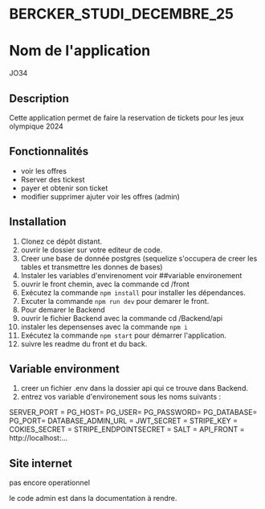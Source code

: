 # BERCKER_STUDI_DECEMBRE_25
 
# Nom de l'application

JO34

## Description
Cette application permet de faire la reservation de tickets pour les jeux olympique 2024

## Fonctionnalités
- voir les offres
- Rserver des tickest 
- payer et obtenir son ticket
- modifier supprimer ajuter voir les offres (admin)

## Installation
1. Clonez ce dépôt distant.
2. ouvrir le dossier sur votre editeur de code.
3. Creer une base de donnée postgres (sequelize s'occupera de creer les tables et transmettre les donnes de bases) 
4. Instaler les variables d'envirenoment voir ##variable environement 
5. ouvrir le front chemin, avec la commande  cd /front 
6. Exécutez la commande `npm install` pour installer les dépendances.
7. Excuter la commande `npm run dev` pour demarer le front.
8. Pour demarer le Backend
9. ouvrir le fichier Backend avec la commande  cd /Backend/api
10. instaler les depensenses avec la commande `npm i `
11. Exécutez la commande `npm start` pour démarrer l'application.
12. suivre les readme du front et du back.

## Variable environment

1. creer un fichier .env dans la dossier api qui ce trouve dans Backend.
2. entrez vos variable d'environement sous les noms suivants :

SERVER_PORT = 
PG_HOST= 
PG_USER= 
PG_PASSWORD= 
PG_DATABASE= 
PG_PORT= 
DATABASE_ADMIN_URL = 
JWT_SECRET = 
STRIPE_KEY = 
COKIES_SECRET = 
STRIPE_ENDPOINTSECRET = 
SALT = 
API_FRONT = http://localhost:...



## Site internet 

pas encore operationnel 

le code admin est dans la documentation à rendre.  
